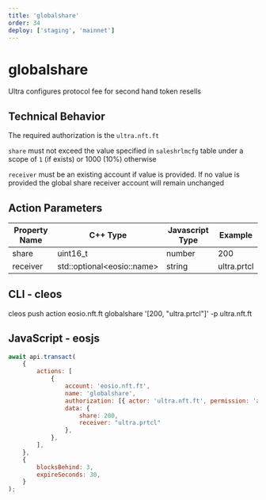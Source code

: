 ```yaml
---
title: 'globalshare'
order: 34
deploy: ['staging', 'mainnet']
---
```


# globalshare

Ultra configures protocol fee for second hand token resells

## Technical Behavior

The required authorization is the `ultra.nft.ft`

`share` must not exceed the value specified in `saleshrlmcfg` table under a scope of `1` (if exists) or 1000 (10%) otherwise

`receiver` must be an existing account if value is provided. If no value is provided the global share receiver account will remain unchanged

## Action Parameters

| Property Name | C++ Type                     | Javascript Type | Example     |
| ------------- | ---------------------------- | --------------- | ----------- |
| share         | uint16_t                     | number          | 200         |
| receiver      | std::optional\<eosio::name\> | string          | ultra.prtcl |

## CLI - cleos

cleos push action eosio.nft.ft globalshare '[200, "ultra.prtcl"]' -p ultra.nft.ft

## JavaScript - eosjs

```js
await api.transact(
    {
        actions: [
            {
                account: 'eosio.nft.ft',
                name: 'globalshare',
                authorization: [{ actor: 'ultra.nft.ft', permission: 'active' }],
                data: {
                    share: 200,
                    receiver: "ultra.prtcl"
                },
            },
        ],
    },
    {
        blocksBehind: 3,
        expireSeconds: 30,
    }
);
```
